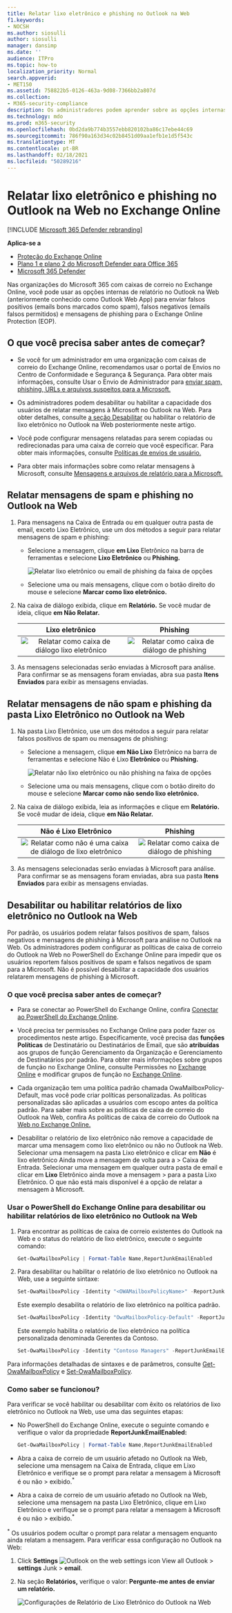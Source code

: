 ```yaml
---
title: Relatar lixo eletrônico e phishing no Outlook na Web
f1.keywords:
- NOCSH
ms.author: siosulli
author: siosulli
manager: dansimp
ms.date: ''
audience: ITPro
ms.topic: how-to
localization_priority: Normal
search.appverid:
- MET150
ms.assetid: 758822b5-0126-463a-9d08-7366bb2a807d
ms.collection:
- M365-security-compliance
description: Os administradores podem aprender sobre as opções internas de relatório de lixo eletrônico, não lixo eletrônico e phishing no Outlook na Web (Outlook Web App) no Exchange Online e como desabilitar essas opções de relatório para usuários.
ms.technology: mdo
ms.prod: m365-security
ms.openlocfilehash: 0bd2da9b774b3557ebb820102ba86c17ebe44c69
ms.sourcegitcommit: 786f90a163d34c02b8451d09aa1efb1e1d5f543c
ms.translationtype: MT
ms.contentlocale: pt-BR
ms.lasthandoff: 02/18/2021
ms.locfileid: "50289216"
---
```

# <a name="report-junk-and-phishing-email-in-outlook-on-the-web-in-exchange-online"></a>Relatar lixo eletrônico e phishing no Outlook na Web no Exchange Online

[!INCLUDE [Microsoft 365 Defender rebranding](../includes/microsoft-defender-for-office.md)]

**Aplica-se a**
- [Proteção do Exchange Online](exchange-online-protection-overview.md)
- [Plano 1 e plano 2 do Microsoft Defender para Office 365](office-365-atp.md)
- [Microsoft 365 Defender](../mtp/microsoft-threat-protection.md)

Nas organizações do Microsoft 365 com caixas de correio no Exchange Online, você pode usar as opções internas de relatório no Outlook na Web (anteriormente conhecido como Outlook Web App) para enviar falsos positivos (emails bons marcados como spam), falsos negativos (emails falsos permitidos) e mensagens de phishing para o Exchange Online Protection (EOP).

## <a name="what-do-you-need-to-know-before-you-begin"></a>O que você precisa saber antes de começar?

- Se você for um administrador em uma organização com caixas de correio do Exchange Online, recomendamos usar o portal de Envios no Centro de Conformidade e Segurança & Segurança. Para obter mais informações, consulte Usar o Envio de Administrador para [enviar spam, phishing, URLs e arquivos suspeitos para a Microsoft.](admin-submission.md)

- Os administradores podem desabilitar ou habilitar a capacidade dos usuários de relatar mensagens à Microsoft no Outlook na Web. Para obter detalhes, consulte [a seção Desabilitar](#disable-or-enable-junk-email-reporting-in-outlook-on-the-web) ou habilitar o relatório de lixo eletrônico no Outlook na Web posteriormente neste artigo.

- Você pode configurar mensagens relatadas para serem copiadas ou redirecionadas para uma caixa de correio que você especificar. Para obter mais informações, consulte [Políticas de envios de usuário.](user-submission.md)

- Para obter mais informações sobre como relatar mensagens à Microsoft, consulte [Mensagens e arquivos de relatório para a Microsoft.](report-junk-email-messages-to-microsoft.md)

## <a name="report-spam-and-phishing-messages-in-outlook-on-the-web"></a>Relatar mensagens de spam e phishing no Outlook na Web

1. Para mensagens na Caixa de Entrada ou em qualquer outra pasta de email, exceto Lixo Eletrônico, use um dos métodos a seguir para relatar mensagens de spam e phishing:

   - Selecione a mensagem, clique **em Lixo** Eletrônico na barra de ferramentas e selecione **Lixo Eletrônico** ou **Phishing.**

     ![Relatar lixo eletrônico ou email de phishing da faixa de opções](../../media/owa-report-junk.png)

   - Selecione uma ou mais mensagens, clique com o botão direito do mouse e selecione **Marcar como lixo eletrônico.**

2. Na caixa de diálogo exibida, clique em **Relatório.** Se você mudar de ideia, clique **em Não Relatar.**

   |Lixo eletrônico|Phishing|
   |:---:|:---:|
   |![Relatar como caixa de diálogo lixo eletrônico](../../media/owa-report-as-junk-dialog.png)|![Relatar como caixa de diálogo de phishing](../../media/owa-report-as-phishing-dialog.png)|

3. As mensagens selecionadas serão enviadas à Microsoft para análise. Para confirmar se as mensagens foram enviadas, abra sua pasta **Itens Enviados** para exibir as mensagens enviadas.

## <a name="report-non-spam-and-phishing-messages-from-the-junk-email-folder-in-outlook-on-the-web"></a>Relatar mensagens de não spam e phishing da pasta Lixo Eletrônico no Outlook na Web

1. Na pasta Lixo Eletrônico, use um dos métodos a seguir para relatar falsos positivos de spam ou mensagens de phishing:

   - Selecione a mensagem, clique **em Não Lixo** Eletrônico na barra de ferramentas e selecione Não é Lixo **Eletrônico** ou **Phishing.**

     ![Relatar não lixo eletrônico ou não phishing na faixa de opções](../../media/owa-report-not-junk.png)

   - Selecione uma ou mais mensagens, clique com o botão direito do mouse e selecione **Marcar como não sendo lixo eletrônico.**

2. Na caixa de diálogo exibida, leia as informações e clique em **Relatório.** Se você mudar de ideia, clique **em Não Relatar.**

   |Não é Lixo Eletrônico|Phishing|
   |:---:|:---:|
   |![Relatar como não é uma caixa de diálogo de lixo eletrônico](../../media/owa-report-as-not-junk-dialog.png)|![Relatar como caixa de diálogo de phishing](../../media/owa-report-as-phishing-dialog.png)|

3. As mensagens selecionadas serão enviadas à Microsoft para análise. Para confirmar se as mensagens foram enviadas, abra sua pasta **Itens Enviados** para exibir as mensagens enviadas.

## <a name="disable-or-enable-junk-email-reporting-in-outlook-on-the-web"></a>Desabilitar ou habilitar relatórios de lixo eletrônico no Outlook na Web

Por padrão, os usuários podem relatar falsos positivos de spam, falsos negativos e mensagens de phishing à Microsoft para análise no Outlook na Web. Os administradores podem configurar as políticas de caixa de correio do Outlook na Web no PowerShell do Exchange Online para impedir que os usuários reportem falsos positivos de spam e falsos negativos de spam para a Microsoft. Não é possível desabilitar a capacidade dos usuários relatarem mensagens de phishing à Microsoft.

### <a name="what-do-you-need-to-know-before-you-begin"></a>O que você precisa saber antes de começar?

- Para se conectar ao PowerShell do Exchange Online, confira [Conectar ao PowerShell do Exchange Online](https://docs.microsoft.com/powershell/exchange/connect-to-exchange-online-powershell).

- Você precisa ter permissões no Exchange Online para poder fazer os procedimentos neste artigo. Especificamente, você precisa das **funções Políticas** de Destinatário ou  Destinatários  de Email, que são **atribuídas** aos grupos de função Gerenciamento da Organização e Gerenciamento de Destinatários por padrão. Para obter mais informações sobre grupos de função no Exchange Online, consulte Permissões no [Exchange Online](https://docs.microsoft.com/exchange/permissions-exo/permissions-exo) e modificar grupos de função no [Exchange Online](https://docs.microsoft.com/Exchange/permissions-exo/role-groups#modify-role-groups).

- Cada organização tem uma política padrão chamada OwaMailboxPolicy-Default, mas você pode criar políticas personalizadas. As políticas personalizadas são aplicadas a usuários com escopo antes da política padrão. Para saber mais sobre as políticas de caixa de correio do Outlook na Web, confira As políticas de caixa de correio do Outlook na [Web no Exchange Online.](https://docs.microsoft.com/Exchange/clients-and-mobile-in-exchange-online/outlook-on-the-web/outlook-web-app-mailbox-policies)

- Desabilitar o relatório de lixo eletrônico não remove a capacidade de marcar uma mensagem como lixo eletrônico ou não no Outlook na Web. Selecionar uma mensagem na pasta Lixo eletrônico e clicar em **Não** é lixo eletrônico Ainda move a mensagem de volta para a \>  Caixa de Entrada. Selecionar uma mensagem em qualquer outra pasta de email e clicar em **Lixo** Eletrônico ainda move a mensagem \>  para a pasta Lixo Eletrônico. O que não está mais disponível é a opção de relatar a mensagem à Microsoft.

### <a name="use-exchange-online-powershell-to-disable-or-enable-junk-email-reporting-in-outlook-on-the-web"></a>Usar o PowerShell do Exchange Online para desabilitar ou habilitar relatórios de lixo eletrônico no Outlook na Web

1. Para encontrar as políticas de caixa de correio existentes do Outlook na Web e o status do relatório de lixo eletrônico, execute o seguinte comando:

   ```powershell
   Get-OwaMailboxPolicy | Format-Table Name,ReportJunkEmailEnabled
   ```

2. Para desabilitar ou habilitar o relatório de lixo eletrônico no Outlook na Web, use a seguinte sintaxe:

   ```powershell
   Set-OwaMailboxPolicy -Identity "<OWAMailboxPolicyName>" -ReportJunkEmailEnabled <$true | $false>
   ```

   Este exemplo desabilita o relatório de lixo eletrônico na política padrão.

   ```powershell
   Set-OwaMailboxPolicy -Identity "OwaMailboxPolicy-Default" -ReportJunkEmailEnabled $false
   ```

   Este exemplo habilita o relatório de lixo eletrônico na política personalizada denominada Gerentes da Contoso.

   ```powershell
   Set-OwaMailboxPolicy -Identity "Contoso Managers" -ReportJunkEmailEnabled $true
   ```

Para informações detalhadas de sintaxes e de parâmetros, consulte [Get-OwaMailboxPolicy](https://docs.microsoft.com/powershell/module/exchange/get-owamailboxpolicy) e [Set-OwaMailboxPolicy](https://docs.microsoft.com/powershell/module/exchange/set-owamailboxpolicy).

### <a name="how-do-you-know-this-worked"></a>Como saber se funcionou?

Para verificar se você habilitar ou desabilitar com êxito os relatórios de lixo eletrônico no Outlook na Web, use uma das seguintes etapas:

- No PowerShell do Exchange Online, execute o seguinte comando e verifique o valor da propriedade **ReportJunkEmailEnabled:**

  ```powershell
  Get-OwaMailboxPolicy | Format-Table Name,ReportJunkEmailEnabled
  ```

- Abra a caixa de correio de um usuário afetado no Outlook  na Web, selecione uma mensagem na Caixa de Entrada, clique em Lixo Eletrônico e verifique se o prompt para relatar a mensagem à Microsoft é ou não \>  exibido.<sup>\*</sup>

- Abra a caixa de correio de um usuário afetado no Outlook na  Web, selecione uma mensagem na pasta Lixo Eletrônico, clique em Lixo Eletrônico e verifique se o prompt para relatar a mensagem à Microsoft é ou não \>  exibido.<sup>\*</sup>

<sup>\*</sup> Os usuários podem ocultar o prompt para relatar a mensagem enquanto ainda relatam a mensagem. Para verificar essa configuração no Outlook na Web:

1. Click **Settings** ![ Outlook on the web settings icon View all Outlook ](../../media/owa-settings-icon.png) \> **settings** Junk \> **email**.
2. Na seção **Relatórios,** verifique o valor: **Pergunte-me antes de enviar um relatório.**

   ![Configurações de Relatório de Lixo Eletrônico do Outlook na Web](../../media/owa-junk-email-reporting-options.png)
